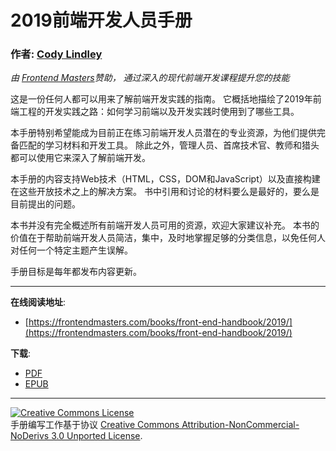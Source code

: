# 2019前端开发人员手册

### 作者: [Cody Lindley](http://codylindley.com/)

_由 [Frontend Masters](https://frontendmasters.com/)赞助， 通过深入的现代前端开发课程提升您的技能_

这是一份任何人都可以用来了解前端开发实践的指南。 它概括地描绘了2019年前端工程的开发实践之路：如何学习前端以及开发实践时使用到了哪些工具。

本手册特别希望能成为目前正在练习前端开发人员潜在的专业资源，为他们提供完备匹配的学习材料和开发工具。 除此之外，管理人员、首席技术官、教师和猎头都可以使用它来深入了解前端开发。

本手册的内容支持Web技术（HTML，CSS，DOM和JavaScript）以及直接构建在这些开放技术之上的解决方案。 书中引用和讨论的材料要么是最好的，要么是目前提出的问题。

本书并没有完全概述所有前端开发人员可用的资源，欢迎大家建议补充。 本书的价值在于帮助前端开发人员简洁，集中，及时地掌握足够的分类信息，以免任何人对任何一个特定主题产生误解。

手册目标是每年都发布内容更新。

---

**在线阅读地址**:

- [https://frontendmasters.com/books/front-end-handbook/2019/](https://frontendmasters.com/books/front-end-handbook/2019/)

**下载**:

- [PDF](https://github.com/FrontendMasters/front-end-handbook-2019/raw/master/exports/Front-end%20Developer%20Handbook%202019.pdf)
- [EPUB](https://github.com/FrontendMasters/front-end-handbook-2019/raw/master/exports/Front-End%20Developer%20Handbook%202019.epub)

---

<a rel="license" href="http://creativecommons.org/licenses/by-nc-nd/3.0/"><img alt="Creative Commons License" style="border-width:0" src="https://i.creativecommons.org/l/by-nc-nd/3.0/88x31.png" /></a><br />手册编写工作基于协议 <a rel="license" href="http://creativecommons.org/licenses/by-nc-nd/3.0/">Creative Commons Attribution-NonCommercial-NoDerivs 3.0 Unported License</a>.
